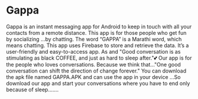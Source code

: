 # Gappa #

Gappa is an instant messaging app for Android to keep in touch with all your contacts from a remote distance.
This app is for those people who get fun by socializing ...by chatting.
The word “GAPPA” is a Marathi word, which means chatting. This app uses Firebase to store and retrieve the data.
It’s a user-friendly and easy-to-access app.
As and 
"Good conversation 
is as stimulating as black COFFEE,
and just as hard to sleep after."💕
Our app is for the people who loves conversations.
Because we think that..."One good conversation can shift the direction of change forever."
You can download the apk file named GAPPA.APK and can use the app in your device ...So download our app and start your conversations where you 
have to end only because of sleep.......


